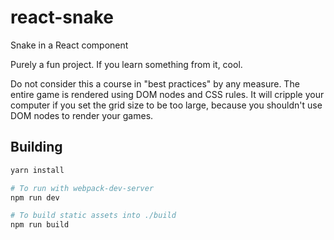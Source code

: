 # react-snake
Snake in a React component

Purely a fun project. If you learn something from it, cool.

Do not consider this a course in "best practices" by any measure. The entire
game is rendered using DOM nodes and CSS rules. It will cripple your
computer if you set the grid size to be too large, because you shouldn't
use DOM nodes to render your games.

## Building
```sh
yarn install

# To run with webpack-dev-server
npm run dev

# To build static assets into ./build
npm run build
```
